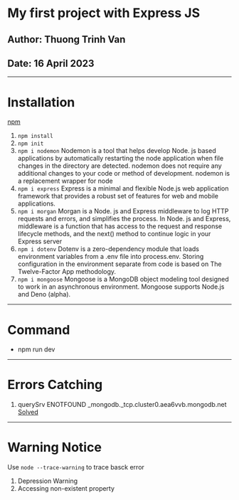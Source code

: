 # My first project with Express JS
## Author: Thuong Trinh Van
## Date: 16 April 2023

-----
# Installation
[npm](https://www.npmjs.com/)
1. `npm install`
2. `npm init`
3. `npm i nodemon`
Nodemon is a tool that helps develop Node. js based applications by automatically restarting the node application when file changes in the directory are detected. nodemon does not require any additional changes to your code or method of development. nodemon is a replacement wrapper for node
4. `npm i express`
Express is a minimal and flexible Node.js web application framework that provides a robust set of features for web and mobile applications.
5. `npm i morgan`
Morgan is a Node. js and Express middleware to log HTTP requests and errors, and simplifies the process. In Node. js and Express, middleware is a function that has access to the request and response lifecycle methods, and the next() method to continue logic in your Express server
6. `npm i dotenv`
Dotenv is a zero-dependency module that loads environment variables from a .env file into process.env. Storing configuration in the environment separate from code is based on The Twelve-Factor App methodology.
7. `npm i mongoose`
Mongoose is a MongoDB object modeling tool designed to work in an asynchronous environment. Mongoose supports Node.js and Deno (alpha).

-----
# Command
- npm run dev

-----
# Errors Catching
1. querySrv ENOTFOUND _mongodb._tcp.cluster0.aea6vvb.mongodb.net
[Solved](https://stackoverflow.com/questions/55499175/how-to-fix-error-querysrv-erefused-when-connecting-to-mongodb-atlas)


-----
# Warning Notice
Use `node --trace-warning` to trace basck error

1. Depression Warning
2. Accessing non-existent property